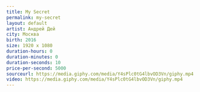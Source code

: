 ```yaml
---
title: My Secret
permalink: my-secret
layout: default
artist: Андрей Дей
city: Москва
birth: 2016
size: 1920 x 1080
duration-hours: 0
duration-minutes: 0
duration-seconds: 10
price-per-second: 5000
sourceurl: https://media.giphy.com/media/Y4sPlc0tG4lbvOD3Vn/giphy.mp4
video: https://media.giphy.com/media/Y4sPlc0tG4lbvOD3Vn/giphy.mp4
---
```

